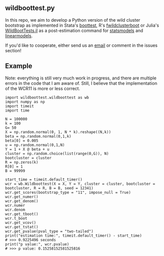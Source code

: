 ## wildboottest.py

In this repo, we aim to develop a Python version of the wild cluster 
bootstrap as implemented in Stata's [boottest](https://github.com/droodman/boottest), R's [fwildclusterboot](https://github.com/s3alfisc/fwildclusterboot) or 
Julia's [WildBootTests.jl](https://github.com/droodman/WildBootTests.jl)
as a post-estimation command for [statsmodels](https://github.com/statsmodels/statsmodels) and 
[linearmodels](https://github.com/bashtage/linearmodels). 

If you'd like to cooperate, either send us an 
[email](alexander-fischer1801@t-online.de) or comment in the issues section!


## Example 

Note: everything is still very much work in progress, and there are multiple errors in the code that I am aware of. Still, I believe that the implementation of the WCR11 is more or less correct.

```
import wildboottest.wildboottest as wb
import numpy as np
import timeit 
import time

N = 100000
k = 100
G= 50
X = np.random.normal(0, 1, N * k).reshape((N,k))
beta = np.random.normal(0,1,k)
beta[0] = 0.005
u = np.random.normal(0,1,N)
Y = 1 + X @ beta + u
cluster = np.random.choice(list(range(0,G)), N)
bootcluster = cluster
R = np.zeros(k)
R[0] = 1
B = 99999

start_time = timeit.default_timer()
wcr = wb.Wildboottest(X = X, Y = Y, cluster = cluster, bootcluster = bootcluster, R = R, B = B, seed = 12341)
wcr.get_scores(bootstrap_type = "11", impose_null = True)
wcr.get_numer()
wcr.get_denom()
wcr.numer
wcr.denom
wcr.get_tboot()
wcr.t_boot
wcr.get_vcov()
wcr.get_tstat()
wcr.get_pvalue(pval_type = "two-tailed")
print("estimation time:", timeit.default_timer() - start_time)
# >>> 0.9225496 seconds
print("p value:", wcr.pvalue)
# >>> p value: 0.15258152581525816
```
